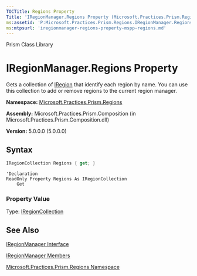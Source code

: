 ```yaml
---
TOCTitle: Regions Property
Title: 'IRegionManager.Regions Property (Microsoft.Practices.Prism.Regions)'
ms:assetid: 'P:Microsoft.Practices.Prism.Regions.IRegionManager.Regions'
ms:mtpsurl: 'iregionmanager-regions-property-mspp-regions.md'
---
```


Prism Class Library

# IRegionManager.Regions Property

Gets a collection of [IRegion](iregion-interface-mspp-regions.md) that identify each region by name. You can use this collection to add or remove regions to the current region manager.

**Namespace:** [Microsoft.Practices.Prism.Regions](mspp-regions-namespace.md)

**Assembly:** Microsoft.Practices.Prism.Composition (in Microsoft.Practices.Prism.Composition.dll)

**Version:** 5.0.0.0 (5.0.0.0)

## Syntax

```C#
IRegionCollection Regions { get; }
```

```VB
'Declaration
ReadOnly Property Regions As IRegionCollection
	Get
```

### Property Value

Type: [IRegionCollection](iregioncollection-interface-mspp-regions.md)

## See Also

[IRegionManager Interface](iregionmanager-interface-mspp-regions.md)

[IRegionManager Members](iregionmanager-members-mspp-regions.md)

[Microsoft.Practices.Prism.Regions Namespace](mspp-regions-namespace.md)
